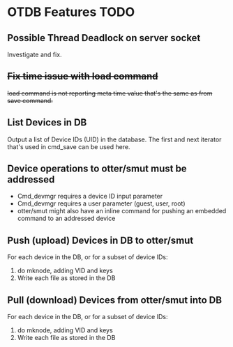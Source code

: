 # OTDB Features TODO

## Possible Thread Deadlock on server socket

Investigate and fix.

## ~~Fix time issue with load command~~

~~load command is not reporting meta time value that's the same as from save command.~~

## List Devices in DB

Output a list of Device IDs (UID) in the database.  The first and next iterator that's used in cmd_save can be used here.

## Device operations to otter/smut must be addressed

* Cmd_devmgr requires a device ID input parameter
* Cmd_devmgr requires a user parameter (guest, user, root)
* otter/smut might also have an inline command for pushing an embedded command to an addressed device

## Push (upload) Devices in DB to otter/smut

For each device in the DB, or for a subset of device IDs:

1. do mknode, adding VID and keys
2. Write each file as stored in the DB

## Pull (download) Devices from otter/smut into DB

For each device in the DB, or for a subset of device IDs:

1. do mknode, adding VID and keys
2. Write each file as stored in the DB

